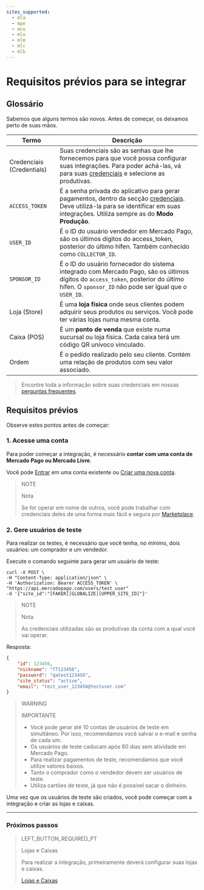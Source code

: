 ```yaml
---
sites_supported:
  - mla
  - mpe
  - mco
  - mlu
  - mlm
  - mlc
  - mlb
---
```


# Requisitos prévios para se integrar

## Glossário

Sabemos que alguns termos são novos. Antes de começar, os deixamos perto de suas mãos. 

| Termo | Descrição |
| --- | --- |
| Credenciais (Credentials) | Suas credenciais são as senhas que lhe fornecemos para que você possa configurar suas integrações. Para poder achá-las, vá para suas [credenciais]([FAKER][CREDENTIALS][URL]) e selecione as produtivas. |
| `ACCESS_TOKEN` | É a senha privada do aplicativo para gerar pagamentos, dentro da secção [credenciais]([FAKER][CREDENTIALS][URL]). Deve utilizá-la para se identificar em suas integrações. Utiliza sempre as do **Modo Produção**. |
| `USER_ID` | É o ID do usuário vendedor em Mercado Pago, são os últimos dígitos do access_token, posterior do último hífen. Também conhecido como `COLLECTOR_ID`. |
| `SPONSOR_ID` | É o ID do usuário fornecedor do sistema integrado com Mercado Pago, são os últimos dígitos do `access_token`, posterior do último hífen. O `sponsor_ID` não pode ser igual que o `USER_ID`. |
| Loja (Store) | É uma **loja física** onde seus clientes podem adquirir seus produtos ou serviços. Você pode ter várias lojas numa mesma conta. |
| Caixa (POS) | É um **ponto de venda** que existe numa sucursal ou loja física. Cada caixa terá um código QR unívoco vinculado. |
| Ordem | É o pedido realizado pelo seu cliente. Contém uma relação de produtos com seu valor associado. |

> Encontre toda a informação sobre suas credenciais em nossas [perguntas frequentes](https://www.mercadopago[FAKER][URL][DOMAIN]/developers/pt/guides/resources/faqs/credentials).

## Requisitos prévios

Observe estes pontos antes de começar: 

### 1. Acesse uma conta

Para poder começar a integração, é necessário **contar com uma conta de Mercado Pago ou Mercado Livre**. 

Você pode [Entrar](https://www.mercadolibre.com/jms/[FAKER][GLOBALIZE][SITE_ID]/lgz/login?platform_id=mp&go=https://www.mercadopago[FAKER][URL][DOMAIN]/developers/pt/guides/in-person-payments/qr-code/pre-requisites) em uma conta existente ou [Criar uma nova conta](https://www.mercadopago[FAKER][URL][DOMAIN]).

> NOTE
> 
> Nota
> 
> Se for operar em nome de outros, você pode trabalhar com credenciais deles de uma forma mais fácil e segura por [Marketplace](https://www.mercadopago[FAKER][URL][DOMAIN]/developers/pt/guides/online-payments/marketplace/checkout-api/introduction).

### 2. Gere usuários de teste

Para realizar os testes, é necessário que você tenha, no mínimo, dois usuários: um comprador e um vendedor. 

Execute o comando seguinte para gerar um usuário de teste: 

```curl
curl -X POST \
-H "Content-Type: application/json" \
-H 'Authorization: Bearer ACCESS_TOKEN' \
"https://api.mercadopago.com/users/test_user"
-d '{"site_id":"[FAKER][GLOBALIZE][UPPER_SITE_ID]"}'
```

> NOTE
> 
> Nota
> 
> As credenciais utilizadas são as produtivas da conta com a qual você vai operar.   

Resposta:

```json
{
    "id": 123456,
    "nickname": "TT123456",
    "password": "qatest123456",
    "site_status": "active",
    "email": "test_user_123456@testuser.com"
}
```

> WARNING
>
> IMPORTANTE
>
> * Você pode gerar até 10 contas de usuários de teste em simultâneo. Por isso, recomendamos você salvar o e-mail e senha de cada um. 
> * Os usuários de teste caducam após 60 dias sem atividade em Mercado Pago.
> * Para realizar pagamentos de teste, recomendamos que você utilize valores baixos.
> * Tanto o comprador como o vendedor devem ser usuários de teste.
> * Utiliza cartões de teste, já que não é possível sacar o dinheiro.

Uma vez que os usuários de teste são criados, você pode começar com a integração e criar as lojas e caixas.

---
### Próximos passos

> LEFT_BUTTON_REQUIRED_PT
>
> Lojas e Caixas
>
> Para realizar a integração, primeiramente deverá configurar suas lojas e caixas.
>
> [Lojas e Caixas](https://www.mercadopago[FAKER][URL][DOMAIN]/developers/pt/guides/in-person-payments/qr-code/stores-pos)
